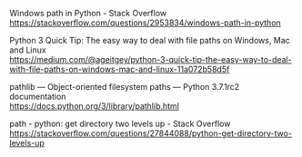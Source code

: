 Windows path in Python - Stack Overflow  
 https://stackoverflow.com/questions/2953834/windows-path-in-python  

Python 3 Quick Tip: The easy way to deal with file paths on Windows, Mac and Linux  
 https://medium.com/@ageitgey/python-3-quick-tip-the-easy-way-to-deal-with-file-paths-on-windows-mac-and-linux-11a072b58d5f  

pathlib — Object-oriented filesystem paths — Python 3.7.1rc2 documentation  
 https://docs.python.org/3/library/pathlib.html  

path - python: get directory two levels up - Stack Overflow  
 https://stackoverflow.com/questions/27844088/python-get-directory-two-levels-up  

